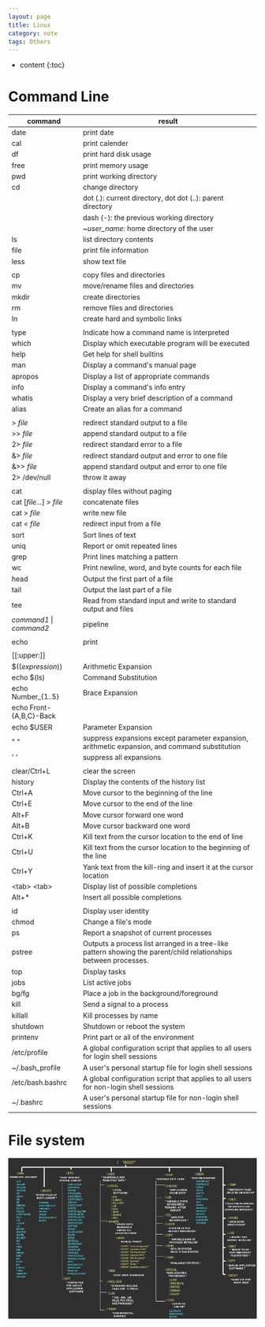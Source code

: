 ```yaml
---
layout: page
title: Linux
category: note
tags: Others
---
```


* content
{:toc}


# Command Line

| command                  | result                                   |
| ------------------------ | ---------------------------------------- |
| date                     | print date                               |
| cal                      | print calender                           |
| df                       | print hard disk usage                    |
| free                     | print memory usage                       |
| pwd                      | print working directory                  |
| cd                       | change directory                         |
|                          | dot (.): current directory, dot dot (..): parent directory |
|                          | dash (-):  the previous working directory |
|                          | ~*user_name*: home directory of the user |
| ls                       | list directory contents                  |
| file                     | print file information                   |
| less                     | show text file                           |
|                          |                                          |
| cp                       | copy files and directories               |
| mv                       | move/rename files and directories        |
| mkdir                    | create directories                       |
| rm                       | remove files and directories             |
| ln                       | create hard and symbolic links           |
|                          |                                          |
| type                     | Indicate how a command name is interpreted |
| which                    | Display which executable program will be executed |
| help                     | Get help for shell builtins              |
| man                      | Display a command's manual page          |
| apropos                  | Display a list of appropriate commands   |
| info                     | Display a command's info entry           |
| whatis                   | Display a very brief description of a command |
| alias                    | Create an alias for a command            |
|                          |                                          |
| \> *file*                | redirect standard output to a file       |
| \>\> *file*              | append standard output to a file         |
| 2\> *file*               | redirect standard error to a file        |
| &> *file*                | redirect standard output and error to one file |
| &>> *file*               | append standard output and error to one file |
| 2> /dev/null             | throw it away                            |
|                          |                                          |
| cat                      | display files without paging             |
| cat [*file...*] > *file* | concatenate files                        |
| cat > *file*             | write new file                           |
| cat < *file*             | redirect input from a file               |
| sort                     | Sort lines of text                       |
| uniq                     | Report or omit repeated lines            |
| grep                     | Print lines matching a pattern           |
| wc                       | Print newline, word, and byte counts for each file |
| head                     | Output the first part of a file          |
| tail                     | Output the last part of a file           |
| tee                      | Read from standard input and write to standard output and files |
| *command1* \| *command2* | pipeline                                 |
|                          |                                          |
| echo                     | print                                    |
|                          |                                          |
| [[:upper:]]              |                                          |
| $((*expression*))        | Arithmetic Expansion                     |
| echo $(ls)               | Command Substitution                     |
| echo Number_{1..5}       | Brace Expansion                          |
| echo Front-{A,B,C}-Back  |                                          |
| echo $USER               | Parameter Expansion                      |
| " "                      | suppress expansions except parameter expansion, arithmetic expansion, and command substitution |
| ' '                      | suppress all expansions                  |
|                          |                                          |
| clear/Ctrl+L             | clear the screen                         |
| history                  | Display the contents of the history list |
| Ctrl+A                   | Move cursor to the beginning of the line |
| Ctrl+E                   | Move cursor to the end of the line       |
| Alt+F                    | Move cursor forward one word             |
| Alt+B                    | Move cursor backward one word            |
| Ctrl+K                   | Kill text from the cursor location to the end of line |
| Ctrl+U                   | Kill text from the cursor location to the beginning of the line |
| Ctrl+Y                   | Yank text from the kill-ring and insert it at the cursor location |
| \<tab\> \<tab\>          | Display list of possible completions     |
| Alt+*                    | Insert all possible completions          |
|                          |                                          |
| id                       | Display user identity                    |
| chmod                    | Change a file's mode                     |
| ps                       | Report a snapshot of current processes   |
| pstree                   | Outputs a process list arranged in a tree-like pattern showing the parent/child relationships between processes. |
| top                      | Display tasks                            |
| jobs                     | List active jobs                         |
| bg/fg                    | Place a job in the background/foreground |
| kill                     | Send a signal to a process               |
| killall                  | Kill processes by name                   |
| shutdown                 | Shutdown or reboot the system            |
| printenv                 | Print part or all of the environment     |
| /etc/profile             | A global configuration script that applies to all users for login shell sessions |
| ~/.bash_profile          | A user's personal startup file for login shell sessions |
| /etc/bash.bashrc         | A global configuration script that applies to all users for non-login shell sessions |
| ~/.bashrc                | A user's personal startup file for non-login shell sessions |


# File system

![File system](/assets/notes/Note-Linux/FileSystem.jpg)